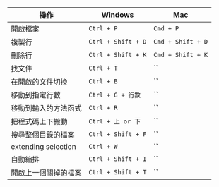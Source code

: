 

|操作                |Windows                   |Mac                      |
|--------------------|--------------------------|-------------------------|
|開啟檔案            |`Ctrl + P`                |`Cmd + P`                |
|複製行              |`Ctrl + Shift + D`        |`Cmd + Shift + D`        |
|刪除行              |`Ctrl + Shift + K`        |`Cmd + Shift + K`        |
|找文件              |`Ctrl + T`                |``        |
|在開啟的文件切換    |`Ctrl + B`                |``        |
|移動到指定行數      |`Ctrl + G + 行數`         |``        |
|移動到輸入的方法函式|`Ctrl + R`                |``        |
|把程式碼上下搬動    |`Ctrl + 上 or 下`         |``        |
|搜尋整個目錄的檔案  |`Ctrl + Shift + F`        |``        |
|extending selection |`Ctrl + W`                |``        |         #需先安裝套件expand-region |
|自動縮排            |`Ctrl + Shift + I`        |``        |         #需先安裝套件auto-indent |
|開啟上一個關掉的檔案|`Ctrl + Shift + T`        |``        |         #需先安裝套件open-recent |


